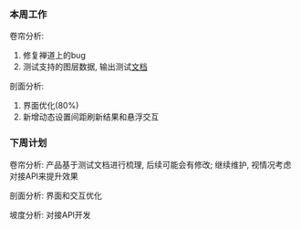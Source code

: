 ### 本周工作

卷帘分析:

1. 修复禅道上的bug
2. 测试支持的图层数据, 输出测试[文档](./docs/自定义卷帘数据测试.docx)

剖面分析:

1. 界面优化(80%)
2. 新增动态设置间距刷新结果和悬浮交互



### 下周计划

卷帘分析: 产品基于测试文档进行梳理, 后续可能会有修改; 继续维护, 视情况考虑对接API来提升效果

剖面分析: 界面和交互优化

坡度分析: 对接API开发